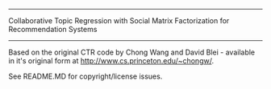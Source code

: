 **********************************************************************
Collaborative Topic Regression with Social Matrix Factorization for
Recommendation Systems
**********************************************************************


Based on the original CTR code by Chong Wang and David Blei - available in it's
original form at http://www.cs.princeton.edu/~chongw/. 

See README.MD for copyright/license issues.

